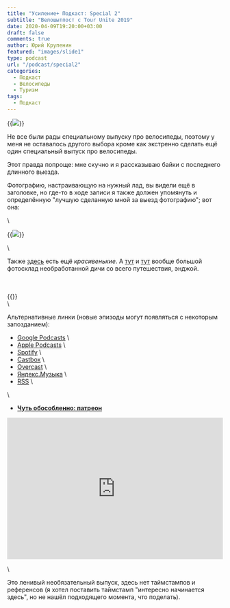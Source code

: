```yaml
---
title: "Усиление+ Подкаст: Special 2"
subtitle: "Велошытпост с Tour Unite 2019"
date: 2020-04-09T19:20:00+03:00
draft: false
comments: true
author: Юрий Крупенин
featured: "images/slide1"
type: podcast
url: "/podcast/special2"
categories:
  - Подкаст
  - Велосипеды
  - Туризм
tags:
  - Подкаст
---
```


{{<img src="images/slide1">}}

Не все были рады специальному выпуску про велосипеды, поэтому у меня не оставалось другого выбора кроме как экстренно сделать ещё один специальный выпуск про велосипеды.

Этот правда попроще: мне скучно и я рассказываю байки с последнего длинного выезда.

Фотографию, настраивающую на нужный лад, вы видели ещё в заголовке, но где-то в ходе записи я также должен упомянуть и определённую "лучшую сделанную мной за выезд фотографию"; вот она:

\

{{<img src="images/slide2">}}

\


Также [здесь](https://photos.app.goo.gl/Dfk3Fs22813a2Xvr6) есть ещё *красивенькие*. А [тут](https://photos.app.goo.gl/UcwXdAB6J99pwzPu9) и [тут](https://photos.app.goo.gl/PvQyXTtmpfHcs5G37) вообще большой фотосклад необработанной дичи со всего путешествия, энджой.


\
\
{{<podcast>}}
\
\

Альтернативные линки (новые эпизоды могут появляться с некоторым запозданием):

* [Google Podcasts](https://podcasts.google.com/?feed=aHR0cDovL2ZlZWRzLnNvdW5kY2xvdWQuY29tL3VzZXJzL3NvdW5kY2xvdWQ6dXNlcnM6MjM0MzMyOTQvc291bmRzLnJzcw) \
* [Apple Podcasts](https://podcasts.apple.com/ru/podcast/%D1%83%D1%81%D0%B8%D0%BB%D0%B5%D0%BD%D0%B8%D0%B5-%D0%BF%D0%BE%D0%B4%D0%BA%D0%B0%D1%81%D1%82/id1487512789) \
* [Spotify](https://open.spotify.com/show/4dQbxnwJjsz4z9UdCVJR6H) \
* [Castbox](https://castbox.fm/channel/%D0%A3%D1%81%D0%B8%D0%BB%D0%B5%D0%BD%D0%B8%D0%B5%2B-%D0%9F%D0%BE%D0%B4%D0%BA%D0%B0%D1%81%D1%82-id2462850) \
* [Overcast](https://overcast.fm/itunes1487512789) \
* [Яндекс.Музыка](https://music.yandex.ru/album/9244822) \
* [RSS](https://anchor.fm/s/1079e220/podcast/rss) \

\

* [<b>Чуть обособленно: патреон</b>](https://patreon.com/usilenie)

<iframe src="https://yoomoney.ru/quickpay/shop-widget?writer=seller&targets=%D0%98%D0%BB%D0%B8%20%D0%B7%D0%B0%D0%BD%D0%B5%D1%81%D1%82%D0%B8%20%D0%BD%D0%B0%20%D0%BF%D0%B8%D0%B2%D0%BE%20(%D0%BA%D0%BE%D0%B3%D0%BE%20%D1%8F%20%D0%BE%D0%B1%D0%BC%D0%B0%D0%BD%D1%8B%D0%B2%D0%B0%D1%8E%2C%20%D0%BD%D0%B0%20%D0%B0%D1%83%D0%B4%D0%B8%D0%BE%D1%85%D0%BB%D0%B0%D0%BC)%20%D1%80%D0%B0%D0%B7%D0%BE%D0%B2%D0%BE&targets-hint=&default-sum=200&button-text=11&payment-type-choice=on&mobile-payment-type-choice=on&comment=on&hint=&successURL=&quickpay=shop&account=410016665247103" width="100%" height="330" frameborder="0" allowtransparency="true" scrolling="no"></iframe>

\

Это ленивый необязательный выпуск, здесь нет таймстампов и референсов (я хотел поставить таймстамп "интересно начинается здесь", но не нашёл подходящего момента, что поделать).
